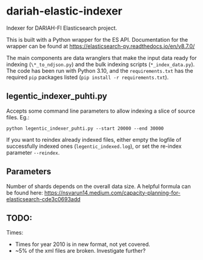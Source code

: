 # dariah-elastic-indexer

Indexer for DARIAH-FI Elasticsearch project.

This is built with a Python wrapper for the ES API. Documentation for the wrapper can be found at https://elasticsearch-py.readthedocs.io/en/v8.7.0/

The main components are data wranglers that make the input data ready for indexing (`\*_to_ndjson.py`) and the bulk indexing scripts (`*_index_data.py`). The code has been run with Python 3.10, and the `requirements.txt` has the required `pip` packages listed (`pip install -r requirements.txt`).

## legentic_indexer_puhti.py

Accepts some command line parameters to allow indexing a slice of source files. Eg.:

`python legentic_indexer_puhti.py --start 20000 --end 30000`

If you want to reindex already indexed files, either empty the logfile of successfully indexed ones (`legentic_indexed.log`),
or set the re-index parameter `--reindex`.

## Parameters

Number of shards depends on the overall data size. A helpful formula can be found here: https://nsvarun14.medium.com/capacity-planning-for-elasticsearch-cde3c0693add

## TODO:

Times:
* Times for year 2010 is in new format, not yet covered.
* ~5% of the xml files are broken. Investigate further?
